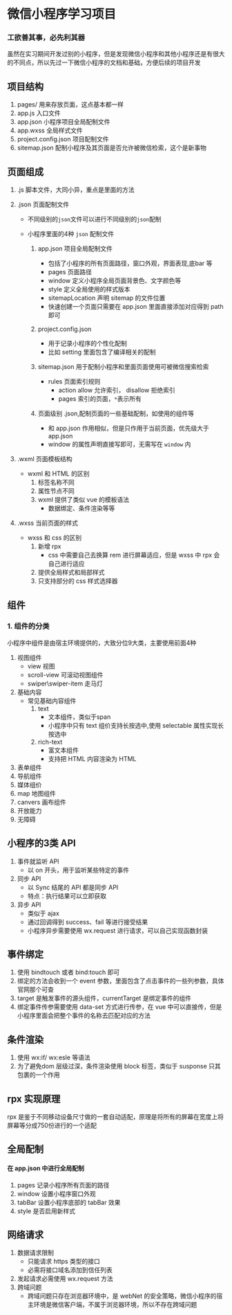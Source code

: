 # 微信小程序学习项目

### 工欲善其事，必先利其器

虽然在实习期间开发过别的小程序，但是发现微信小程序和其他小程序还是有很大的不同点，所以先过一下微信小程序的文档和基础，方便后续的项目开发

## 项目结构

1. pages/ 用来存放页面，这点基本都一样
2. app.js 入口文件
3. app.json 小程序项目全局配制文件
4. app.wxss 全局样式文件
5. project.config.json 项目配制文件
6. sitemap.json 配制小程序及其页面是否允许被微信检索，这个是新事物

## 页面组成

1. .js 脚本文件，大同小异，重点是里面的方法
2. .json 页面配制文件
    - 不同级别的`json`文件可以进行不同级别的`json`配制

    - 小程序里面的4种 `json` 配制文件
        1. app.json 项目全局配制文件
            - 包括了小程序的所有页面路径，窗口外观，界面表现,底bar 等
            - pages 页面路径
            - window 定义小程序全局页面背景色、文字颜色等
            - style 定义全局使用的样式版本
            - sitemapLocation 声明 sitemap 的文件位置
            - 快速创建一个页面只需要在 app.json 里面直接添加对应得到 path 即可

        2. project.config.json
            - 用于记录小程序的个性化配制
            - 比如 setting 里面包含了编译相关的配制

        3. sitemap.json 用于配制小程序和里面页面使用可被微信搜索检索
            - rules 页面索引规则
                - action allow 允许索引， disallow 拒绝索引
                - pages 索引的页面，`*`表示所有

        4. 页面级别 .json,配制页面的一些基础配制，如使用的组件等
            - 和 app.json 作用相似，但是只作用于当前页面，优先级大于 app.json
            - window 的属性声明直接写即可，无需写在 `window` 内

3. .wxml 页面模板结构
    - wxml 和 HTML 的区别
        1. 标签名称不同
        2. 属性节点不同
        3. wxml 提供了类似 vue 的模板语法
            - 数据绑定、条件渲染等等
4. .wxss 当前页面的样式
    - wxss 和 css 的区别
        1. 新增 rpx
            - css 中需要自己去换算 rem 进行屏幕适应，但是 wxss 中 rpx 会自己进行适应
        2. 提供全局样式和局部样式
        3. 只支持部分的 css 样式选择器

## 组件
### 1. 组件的分类

小程序中组件是由宿主环境提供的，大致分位9大类，主要使用前面4种

1. 视图组件
    - view 视图
    - scroll-view 可滚动视图组件
    - swiper\swiper-item 走马灯
2. 基础内容
    - 常见基础内容组件
        1. text
            - 文本组件，类似于span
            - 小程序中只有 text 组价支持长按选中,使用 selectable 属性实现长按选中 
        2. rich-text
            - 富文本组件
            - 支持把 HTML 内容渲染为 HTML
3. 表单组件
4. 导航组件
5. 媒体组价
6. map 地图组件
7. canvers 画布组件
8. 开放能力
9. 无障碍

## 小程序的3类 API
1. 事件就监听 API
    - 以 on 开头，用于监听某些特定的事件
2. 同步 API
    - 以 Sync 结尾的 API 都是同步 API
    - 特点：执行结果可以立即获取
3. 异步 API
    - 类似于 ajax
    - 通过回调得到 success、fail 等进行接受结果
    - 小程序异步需要使用 wx.request 进行请求，可以自己实现函数封装

## 事件绑定
1. 使用 bindtouch 或者 bind:touch 即可
2. 绑定的方法会收到一个 event 参数，里面包含了点击事件的一些列参数，具体官网那个可查
3. target 是触发事件的源头组件，currentTarget 是绑定事件的组件
4. 绑定事件传参需要使用 data-set 方式进行传参，在 vue 中可以直接传，但是小程序里面会把整个事件的名称去匹配对应的方法

## 条件渲染
1. 使用 wx:if/ wx:esle 等语法
2. 为了避免dom 层级过深，条件渲染使用 block 标签，类似于 susponse 只其包裹的一个作用

## rpx 实现原理
rpx 是鉴于不同移动设备尺寸做的一套自动适配，原理是将所有的屏幕在宽度上将屏幕等分成750份进行的一个适配

## 全局配制

#### 在 app.json 中进行全局配制

1. pages 记录小程序所有页面的路径
2. window 设置小程序窗口外观
3. tabBar 设置小程序底部的 tabBar 效果
4. style 是否启用新样式

## 网络请求
1. 数据请求限制
    - 只能请求 https 类型的接口
    - 必需将接口域名添加到信任列表
2. 发起请求必需使用 wx.request 方法
3. 跨域问题
    - 跨域问题只存在浏览器环境中，是 webNet 的安全策略，微信小程序的宿主环境是微信客户端，不属于浏览器环境，所以不存在跨域问题